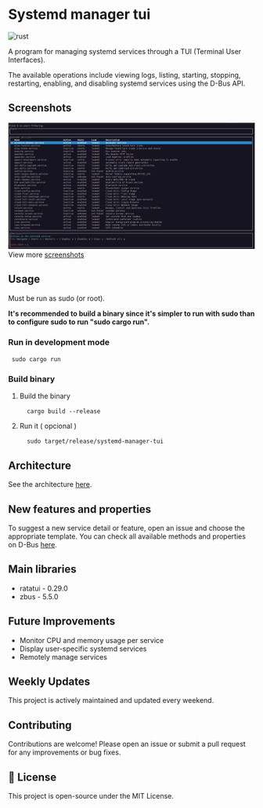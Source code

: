 # Systemd manager tui

![rust](https://img.shields.io/badge/Rust-000000?style=for-the-badge&logo=rust&logoColor=white)

A program for managing systemd services through a TUI (Terminal User Interfaces).

The available operations include viewing logs, listing, starting, stopping, restarting, enabling, and disabling systemd services using the D-Bus API.

## Screenshots
![screenshot1](assets/screeshot1.png)
View more [screenshots](docs/screenshots.md)

## Usage

Must be run as sudo (or root).

**It's recommended to build a binary since it's simpler to run with sudo than to configure sudo to run "sudo cargo run".**

### Run in development mode
  ```
   sudo cargo run
  ```

### Build binary

1. Build the binary
    ```
      cargo build --release
    ```
3. Run it ( opcional )
    ```
      sudo target/release/systemd-manager-tui
    ```

## Architecture

See the architecture [here](docs/architecture.md).

## New features and properties

To suggest a new service detail or feature, open an issue and choose the appropriate template. You can check all available methods and properties on D-Bus [here](https://www.freedesktop.org/software/systemd/man/latest/org.freedesktop.systemd1.html).

## Main libraries

- ratatui - 0.29.0
- zbus - 5.5.0

## Future Improvements

- Monitor CPU and memory usage per service
- Display user-specific systemd services
- Remotely manage services

## Weekly Updates

This project is actively maintained and updated every weekend.  

## Contributing

Contributions are welcome! Please open an issue or submit a pull request for any improvements or bug fixes.

## 📝 License

This project is open-source under the MIT License.
